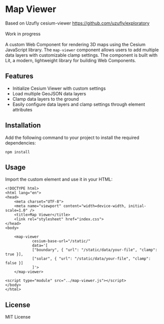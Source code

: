 # Map Viewer

Based on Uzufly cesium-viewer https://github.com/uzufly/exploratory<br/>
<br/>
Work in progress <br/>
<br/>
A custom Web Component for rendering 3D maps using the Cesium JavaScript library. The `map-viewer` component allows users to add multiple data layers with customizable clamp settings. The component is built with Lit, a modern, lightweight library for building Web Components.

## Features

- Initialize Cesium Viewer with custom settings
- Load multiple GeoJSON data layers
- Clamp data layers to the ground
- Easily configure data layers and clamp settings through element attributes

## Installation

Add the following command to your project to install the required dependencies:

```
npm install
```
## Usage

Import the custom element and use it in your HTML:

```
<!DOCTYPE html>
<html lang="en">
<head>
    <meta charset="UTF-8">
    <meta name="viewport" content="width=device-width, initial-scale=1.0" />
    <title>Map Viewer</title>
    <link rel="stylesheet" href="index.css">
</head>
<body>

    <map-viewer
            cesium-base-url="/static/"
            data='[
            ["boundary", { "url": "/static/data/your-file", "clamp": true }],
            ["solar", { "url": "/static/data/your-file", "clamp": false }]
            ]'>
    </map-viewer>

<script type="module" src="../map-viewer.js"></script>
</body>
</html>

```
## License
MIT License
